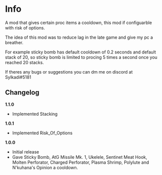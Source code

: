 # Info

A mod that gives certain proc items a cooldown, this mod if configuarble with risk of options.

The idea of this mod was to reduce lag in the late game and give my pc a breather.

For example sticky bomb has default cooldown of 0.2 seconds and default stack of 20, so sticky bomb is limited to procing 5 times a second once you reached 20 stacks.

If theres any bugs or suggestions you can dm me on discord at Sylkadi#5181 

## Changelog

**1.1.0**

* Implemented Stacking

**1.0.1**

* Implemented Risk_Of_Options

**1.0.0**

* Initial release
* Gave Sticky Bomb, AtG Missile Mk. 1, Ukelele, Sentinet Meat Hook, Molten Perforator, Charged Perforator, Plasma Shrimp, Polylute and N'kuhana's Opinion a cooldown.
